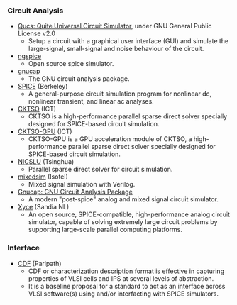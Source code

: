 ### Circuit Analysis
 - [Qucs: Quite Universal Circuit Simulator](https://github.com/Qucs/qucs/), under GNU General Public License v2.0
   - Setup a circuit with a graphical user interface (GUI) and simulate the large-signal, small-signal and noise behaviour of the circuit.
 - [ngspice](http://ngspice.sourceforge.net/)
   - Open source spice simulator.
 - [gnucap](http://gnucap.org/)
   - The GNU circuit analysis package.
 - [SPICE](http://bwrcs.eecs.berkeley.edu/Classes/IcBook/SPICE/) (Berkeley)
   - A general-purpose circuit simulation program for nonlinear dc, nonlinear transient, and linear ac analyses.
 - [CKTSO](https://github.com/chenxm1986/cktso) (ICT)
   - CKTSO is a high-performance parallel sparse direct solver specially designed for SPICE-based circuit simulation.
 - [CKTSO-GPU](https://github.com/chenxm1986/cktso-gpu) (ICT)
   - CKTSO-GPU is a GPU acceleration module of CKTSO, a high-performance parallel sparse direct solver specially designed for SPICE-based circuit simulation.
 - [NICSLU](https://github.com/chenxm1986/nicslu) (Tsinghua)
   - Parallel sparse direct solver for circuit simulation.
 - [mixedsim](https://github.com/Isotel/mixedsim) (Isotel)
   - Mixed signal simulation with Verilog.
 - [Gnucap: GNU Circuit Analysis Package](http://gnucap.org/dokuwiki/doku.php?id=gnucap:start)
   - A modern "post-spice" analog and mixed signal circuit simulator.
 - [Xyce](https://xyce.sandia.gov/) (Sandia NL)
   - An open source, SPICE-compatible, high-performance analog circuit simulator, capable of solving extremely large circuit problems by supporting large-scale parallel computing platforms.

### Interface
- [CDF](https://github.com/paripath/cdf) (Paripath)
  - CDF or characterization description format is effective in capturing properties of VLSI cells and IPS at several levels of abstraction.
  - It is a baseline proposal for a standard to act as an interface across VLSI software(s) using and/or interfacting with SPICE simulators.
